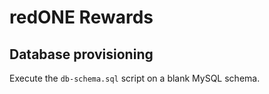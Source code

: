 # redONE Rewards

## Database provisioning

Execute the `db-schema.sql` script on a blank MySQL schema.